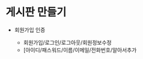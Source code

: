 <h1>게시판 만들기</h1>
<ul>
  <li>회원가입 인증</li>
    <ul>
      <li>회원가입/로그인/로그아웃/회원정보수정</li>
      <li>[아이디/패스워드/이름/이메일/전화번호/알아서추가</li>
    </ul>
</ul>
